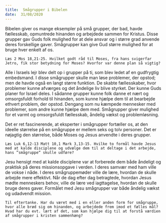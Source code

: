 ```yaml
---
title:  Smågrupper i Bibelen
date:  31/08/2020
---
```


Bibelen giver os mange eksempler på små grupper, der bad, havde fællesskab, opmuntrede hinanden og arbejdede sammen for Kristus. Disse grupper gav Guds folk mulighed for at dele ansvar og i større grad anvende deres forskellige gaver. Smågrupper kan give Gud større mulighed for at bruge hver enkelt af os.

`Læs 2 Mos 18,21-25. Hvilket godt råd til Moses, fra hans svigerfar Jetro, fik stor betydning for Moses? Hvorfor var denne plan så vigtig?`

Alle i Israels lejr blev delt op i grupper på ti, som blev ledet af en gudfrygtig embedsmand. I disse smågrupper skulle man løse problemer, der opstod; men de havde også en langt større funktion. De skabte fællesskaber, hvor problemer kunne afværges og det åndelige liv blive styrket. Der kunne Guds planer for Israel deles. I sådanne grupper kunne folk danne et nært og omsorgsfuldt forhold til hinanden, som kunne hjælpe dem til at bearbejde ethvert problem, der opstod. Dengang som nu kæmpede mennesker med problemer, som andre kunne hjælpe dem med. Smågrupper giver mulighed for et varmt og omsorgsfuldt fællesskab, åndelig vækst og problemløsning.

Det er ret fascinerende, at eksperter i smågrupper fortæller os, at den ideelle størrelse på en smågruppe er mellem seks og tolv personer. Det er nøjagtig den størrelse, både Moses og Jesus anvendte i deres grupper.

`Læs Luk 6,12-13 Matt 10,1 Mark 3,13-15. Hvilke to formål havde Jesus med at kalde disciplene og udvælge dem til at deltage i det arbejde, hans ”smågruppe“ skulle udføre?`

Jesu hensigt med at kalde disciplene var at forberede dem både åndeligt og praktisk på deres missionsopgave i verden. I deres samvær med ham ville de vokse i nåde. I deres smågruppemøder ville de lære, hvordan de skulle arbejde mere effektivt. Når de dag efter dag betragtede, hvordan Jesus mødte menneskers behov, ville de lære ved iagttagelse, hvordan de skulle bruge deres gaver. Formålet med Jesu smågrupper var både åndelig vækst og udadvendt mission.

`Til eftertanke. Har du været med i en eller anden form for smågruppe, hvor alle brød sig om hinanden, og arbejdede frem imod et fælles mål? Hvad har du evt. lært af det, som kan hjælpe dig til at forstå værdien af smågrupper i kristen sammenhæng?`